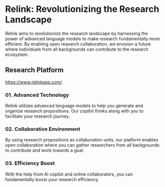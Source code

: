 # Relink: Revolutionizing the Research Landscape
Relink aims to revolutionize the research landscape by harnessing the power of advanced language models to make research fundamentally more efficient.
By enabling open research collaboration, we envision a future where individuals from all backgrounds can contribute to the research ecosystem.

## Research Platform
https://www.relinkapp.com/

### 01. Advanced Technology
Relink utilizes advanced language models to help you generate and organize research propositions. Our copilot thinks along with you to facilitate your research journey.

### 02. Collaborative Environment
By using research propositions as collaboration units, our platform enables open collaboration where you can gather researchers from all backgrounds to contribute and work towards a goal.

### 03. Efficiency Boost
With the help from AI copilot and online collaborators, you can fundamentally boost your research efficiency.

